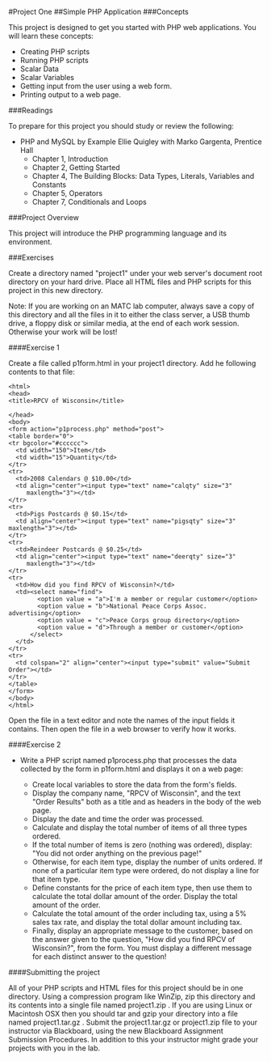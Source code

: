 #Project One
##Simple PHP Application
###Concepts

This project is designed to get you started with PHP web applications. You will learn these concepts:

* Creating PHP scripts
* Running PHP scripts
* Scalar Data
* Scalar Variables
* Getting input from the user using a web form.
* Printing output to a web page.

###Readings

To prepare for this project you should study or review the following:

* PHP and MySQL by Example Ellie Quigley with Marko Gargenta, Prentice Hall
  * Chapter 1, Introduction
  * Chapter 2, Getting Started
  * Chapter 4, The Building Blocks: Data Types, Literals, Variables and Constants
  * Chapter 5, Operators
  * Chapter 7, Conditionals and Loops

###Project Overview

This project will introduce the PHP programming language and its environment.

###Exercises

Create a directory named "project1" under your web server's document root directory on your hard drive. Place all HTML files and PHP scripts for this project in this new directory. 

Note: If you are working on an MATC lab computer, always save a copy of this directory and all the files in it to either the class server, a USB thumb drive, a floppy disk or similar media, at the end of each work session. Otherwise your work will be lost!

####Exercise 1

Create a file called p1form.html in your project1 directory. Add he following contents to that file:
```
<html>
<head>
<title>RPCV of Wisconsin</title>

</head>
<body>
<form action="p1process.php" method="post">
<table border="0">
<tr bgcolor="#cccccc">
  <td width="150">Item</td>
  <td width="15">Quantity</td>
</tr>
<tr>
  <td>2008 Calendars @ $10.00</td>
  <td align="center"><input type="text" name="calqty" size="3"
     maxlength="3"></td>
</tr>
<tr>
  <td>Pigs Postcards @ $0.15</td>
  <td align="center"><input type="text" name="pigsqty" size="3" maxlength="3"></td>
</tr>
<tr>
  <td>Reindeer Postcards @ $0.25</td>
  <td align="center"><input type="text" name="deerqty" size="3"
     maxlength="3"></td>
</tr>
<tr>
  <td>How did you find RPCV of Wisconsin?</td>
  <td><select name="find">
        <option value = "a">I'm a member or regular customer</option>
        <option value = "b">National Peace Corps Assoc. advertising</option>
        <option value = "c">Peace Corps group directory</option>
        <option value = "d">Through a member or customer</option>
      </select>
  </td>
</tr>
<tr>
  <td colspan="2" align="center"><input type="submit" value="Submit Order"></td>
</tr>
</table>
</form>
</body>
</html>
```

Open the file in a text editor and note the names of the input fields it contains. Then open the file in a web browser to verify how it works.

####Exercise 2

* Write a PHP script named p1process.php that processes the data collected by the form in p1form.html and displays it on a web page:

  * Create local variables to store the data from the form's fields.
  * Display the company name, "RPCV of Wisconsin", and the text "Order Results" both as a title and as headers in the body of the web page.
  * Display the date and time the order was processed.
  * Calculate and display the total number of items of all three types ordered.
  * If the total number of items is zero (nothing was ordered), display: "You did not order anything on the previous page!"
  * Otherwise, for each item type, display the number of units ordered. If none of a particular item type were ordered, do not display a line for that item type.
  * Define constants for the price of each item type, then use them to calculate the total dollar amount of the order. Display the total amount of the order.
  * Calculate the total amount of the order including tax, using a 5% sales tax rate, and display the total dollar amount including tax.
  * Finally, display an appropriate message to the customer, based on the answer given to the question, "How did you find RPCV of Wisconsin?", from the form. You must display a different message for each distinct answer to the question!

####Submitting the project

All of your PHP scripts and HTML files for this project should be in one directory. Using a compression program like WinZip, zip this directory and its contents into a single file named project1.zip .  If you are using Linux or Macintosh OSX then you should tar and gzip your directory into a file named project1.tar.gz .  Submit the project1.tar.gz or project1.zip file to your instructor via Blackboard, using the new Blackboard Assignment Submission Procedures.  In addition to this your instructor might grade your projects with you in the lab.

